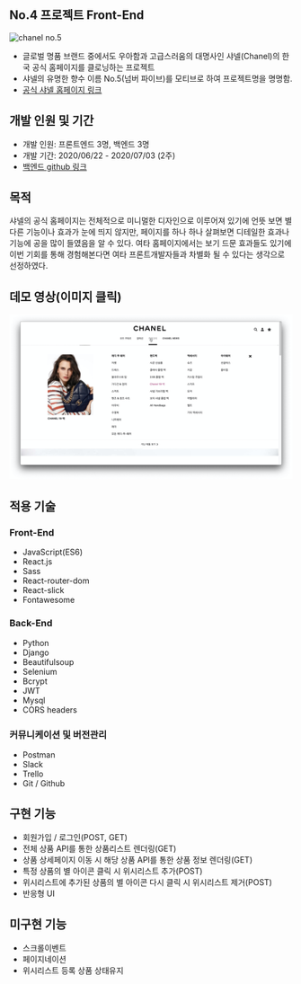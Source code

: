 ## No.4 프로젝트 Front-End
![chanel no.5](https://images.unsplash.com/photo-1580238169310-f642ac65ed7d?ixlib=rb-1.2.1&ixid=eyJhcHBfaWQiOjEyMDd9&auto=format&fit=crop&w=1567&q=80)
- 글로벌 명품 브랜드 중에서도 우아함과 고급스러움의 대명사인 샤넬(Chanel)의 한국 공식 홈페이지를 클로닝하는 프로젝트
- 샤넬의 유명한 향수 이름 No.5(넘버 파이브)를 모티브로 하여 프로젝트명을 명명함.
- [공식 샤넬 홈페이지 링크](https://www.chanel.com/ko_KR/fashion.html)

## 개발 인원 및 기간
- 개발 인원: 프론트엔드 3명, 백엔드 3명
- 개발 기간: 2020/06/22 - 2020/07/03 (2주)
- [백엔드 github 링크](https://github.com/wecode-bootcamp-korea/9-No.4-backend)

## 목적
샤넬의 공식 홈페이지는 전체적으로 미니멀한 디자인으로 이루어져 있기에 언뜻 보면 별다른 기능이나 효과가 눈에 띄지 않지만, 페이지를 하나 하나 살펴보면 디테일한 효과나 기능에 공을 많이 들였음을 알 수 있다. 여타 홈페이지에서는 보기 드문 효과들도 있기에 이번 기회를 통해 경험해본다면 여타 프론트개발자들과 차별화 될 수 있다는 생각으로 선정하였다.

## 데모 영상(이미지 클릭)
[![Chanel clone project](./video-thumbnail.png)](https://youtu.be/tIeM7EzcDEo)

## 적용 기술
### Front-End
- JavaScript(ES6)
- React.js
- Sass
- React-router-dom
- React-slick
- Fontawesome

### Back-End
- Python
- Django
- Beautifulsoup
- Selenium
- Bcrypt
- JWT
- Mysql
- CORS headers

### 커뮤니케이션 및 버전관리
- Postman
- Slack
- Trello
- Git / Github

## 구현 기능
- 회원가입 / 로그인(POST, GET)
- 전체 상품 API를 통한 상품리스트 렌더링(GET)
- 상품 상세페이지 이동 시 해당 상품 API를 통한 상품 정보 렌더링(GET)
- 특정 상품의 별 아이콘 클릭 시 위시리스트 추가(POST)
- 위시리스트에 추가된 상품의 별 아이콘 다시 클릭 시 위시리스트 제거(POST)
- 반응형 UI

## 미구현 기능
- 스크롤이벤트
- 페이지네이션
- 위시리스트 등록 상품 상태유지